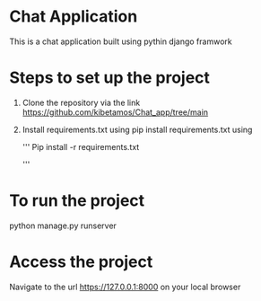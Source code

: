    # Chat Application 
 This is a chat application built using pythin django framwork
 
 
# Steps to set up the project

1. Clone the repository via the link </br>   https://github.com/kibetamos/Chat_app/tree/main


2. Install requirements.txt using pip install requirements.txt  using 

   '''
      Pip install -r requirements.txt

   '''


# To run the project
python manage.py runserver


# Access the project

Navigate to the url  https://127.0.0.1:8000  on your local browser 

